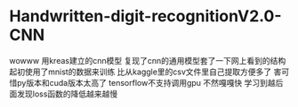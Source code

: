 # Handwritten-digit-recognitionV2.0-CNN
wowww
用kreas建立的cnn模型
复现了cnn的通用模型套了一下网上看到的结构
起初使用了mnist的数据来训练 比从kaggle里的csv文件里自己提取方便多了
害可惜py版本和cuda版本太高了
tensorflow不支持调用gpu
不然嘎嘎快
学习到越后面发现loss函数的降低越来越慢
